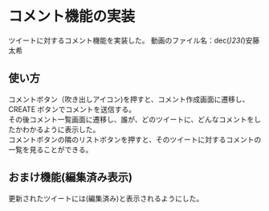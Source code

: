 # コメント機能の実装

ツイートに対するコメント機能を実装した。
動画のファイル名：dec(_)23(_)安藤太希

## 使い方

コメントボタン（吹き出しアイコン)を押すと、コメント作成画面に遷移し、CREATE ボタンでコメントを送信する。<br>
その後コメント一覧画面に遷移し、誰が、どのツイートに、どんなコメントをしたかわかるように表示した。<br>
コメントボタンの隣のリストボタンを押すと、そのツイートに対するコメントの一覧を見ることができる。<br>

## おまけ機能(編集済み表示)

更新されたツイートには(編集済み)と表示されるようにした。
